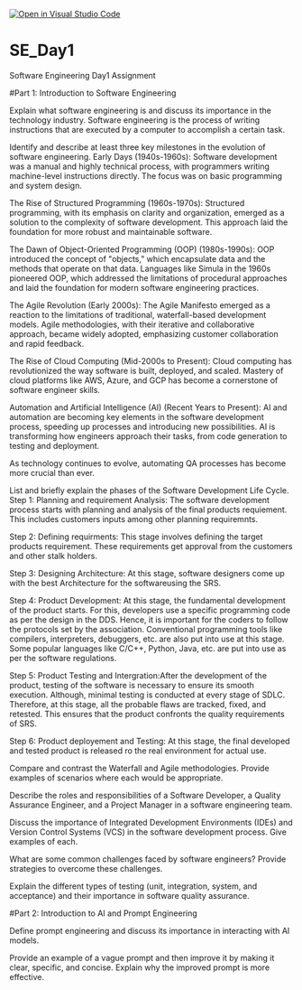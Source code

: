 [![Open in Visual Studio Code](https://classroom.github.com/assets/open-in-vscode-2e0aaae1b6195c2367325f4f02e2d04e9abb55f0b24a779b69b11b9e10269abc.svg)](https://classroom.github.com/online_ide?assignment_repo_id=18445188&assignment_repo_type=AssignmentRepo)
# SE_Day1
Software Engineering Day1 Assignment

#Part 1: Introduction to Software Engineering

Explain what software engineering is and discuss its importance in the technology industry.
Software engineering is the process of writing instructions that are executed by a computer to accomplish a certain task.

Identify and describe at least three key milestones in the evolution of software engineering.
Early Days (1940s-1960s):
Software development was a manual and highly technical process, with programmers writing machine-level instructions directly. 
The focus was on basic programming and system design. 

The Rise of Structured Programming (1960s-1970s):
Structured programming, with its emphasis on clarity and organization, emerged as a solution to the complexity of software development. 
This approach laid the foundation for more robust and maintainable software.

The Dawn of Object-Oriented Programming (OOP) (1980s-1990s):
OOP introduced the concept of "objects," which encapsulate data and the methods that operate on that data. 
Languages like Simula in the 1960s pioneered OOP, which addressed the limitations of procedural approaches and laid the foundation for modern software engineering practices. 

The Agile Revolution (Early 2000s):
The Agile Manifesto emerged as a reaction to the limitations of traditional, waterfall-based development models. 
Agile methodologies, with their iterative and collaborative approach, became widely adopted, emphasizing customer collaboration and rapid feedback. 

The Rise of Cloud Computing (Mid-2000s to Present):
Cloud computing has revolutionized the way software is built, deployed, and scaled. 
Mastery of cloud platforms like AWS, Azure, and GCP has become a cornerstone of software engineer skills. 

Automation and Artificial Intelligence (AI) (Recent Years to Present):
AI and automation are becoming key elements in the software development process, speeding up processes and introducing new possibilities. 
AI is transforming how engineers approach their tasks, from code generation to testing and deployment. 

As technology continues to evolve, automating QA processes has become more crucial than ever. 


List and briefly explain the phases of the Software Development Life Cycle.
Step 1: Planning and requirement Analysis: The software development process starts with planning and analysis of the final products requiement. This includes customers inputs among other planning requiremnts.

Step 2: Defining requirments: This stage involves defining the target products requirement. These requirements get approval from the customers and other stalk holders.

Step 3: Designing Architecture: At this stage, software designers come up with the best Architecture for the softwareusing the SRS.

Step 4: Product Development: At this stage, the fundamental development of the product starts. For this, developers use a specific programming code as per the design in the DDS. Hence, it is important for the coders to follow the protocols set by the association. Conventional programming tools like compilers, interpreters, debuggers, etc. are also put into use at this stage. Some popular languages like C/C++, Python, Java, etc. are put into use as per the software regulations. 

Step 5: Product Testing and Intergration:After the development of the product, testing of the software is necessary to ensure its smooth execution. Although, minimal testing is conducted at every stage of SDLC. Therefore, at this stage, all the probable flaws are tracked, fixed, and retested. This ensures that the product confronts the quality requirements of SRS.

Step 6: Product deployement and Testing: At this stage, the final developed and tested product is released ro the real environment for actual use.

Compare and contrast the Waterfall and Agile methodologies. Provide examples of scenarios where each would be appropriate.


Describe the roles and responsibilities of a Software Developer, a Quality Assurance Engineer, and a Project Manager in a software engineering team.


Discuss the importance of Integrated Development Environments (IDEs) and Version Control Systems (VCS) in the software development process. Give examples of each.


What are some common challenges faced by software engineers? Provide strategies to overcome these challenges.


Explain the different types of testing (unit, integration, system, and acceptance) and their importance in software quality assurance.


#Part 2: Introduction to AI and Prompt Engineering


Define prompt engineering and discuss its importance in interacting with AI models.


Provide an example of a vague prompt and then improve it by making it clear, specific, and concise. Explain why the improved prompt is more effective.
